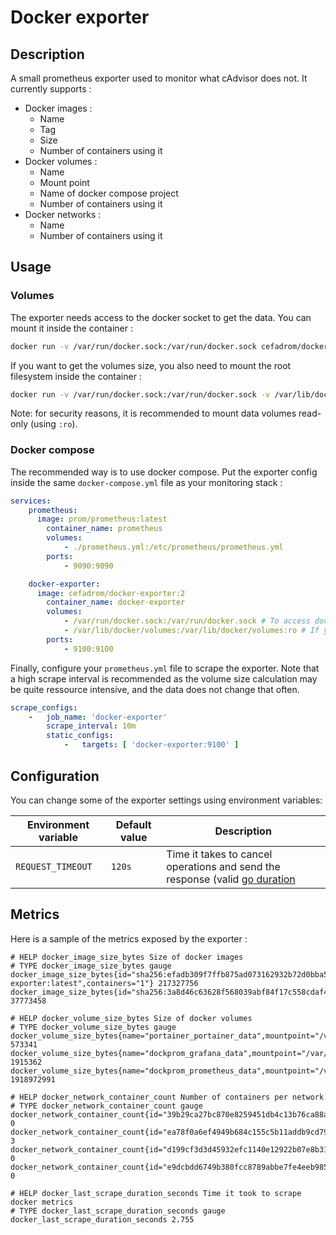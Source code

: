 # Docker exporter

## Description

A small prometheus exporter used to monitor what cAdvisor does not. It currently supports :

- Docker images :
    - Name
    - Tag
    - Size
    - Number of containers using it
- Docker volumes :
    - Name
    - Mount point
    - Name of docker compose project
    - Number of containers using it
- Docker networks :
    - Name
    - Number of containers using it

## Usage

### Volumes

The exporter needs access to the docker socket to get the data. You can mount it inside the container :

```bash
docker run -v /var/run/docker.sock:/var/run/docker.sock cefadrom/docker-exporter:2
```

If you want to get the volumes size, you also need to mount the root filesystem inside the container :

```bash
docker run -v /var/run/docker.sock:/var/run/docker.sock -v /var/lib/docker/volumes:/var/lib/docker/volumes:ro cefadrom/docker-exporter:2
```

Note: for security reasons, it is recommended to mount data volumes read-only (using `:ro`).

### Docker compose

The recommended way is to use docker compose. Put the exporter config inside the same `docker-compose.yml` file as your
monitoring stack :

```yaml
services:
    prometheus:
      image: prom/prometheus:latest
        container_name: prometheus
        volumes:
            - ./prometheus.yml:/etc/prometheus/prometheus.yml
        ports:
            - 9090:9090

    docker-exporter:
      image: cefadrom/docker-exporter:2
        container_name: docker-exporter
        volumes:
            - /var/run/docker.sock:/var/run/docker.sock # To access docker API
            - /var/lib/docker/volumes:/var/lib/docker/volumes:ro # If you want to get volumes size
        ports:
            - 9100:9100
```

Finally, configure your `prometheus.yml` file to scrape the exporter. Note that a high scrape interval is recommended as
the volume size calculation may be quite ressource intensive, and the data does not change that often.

```yaml
scrape_configs:
    -   job_name: 'docker-exporter'
        scrape_interval: 10m
        static_configs:
            -   targets: [ 'docker-exporter:9100' ]
```

## Configuration

You can change some of the exporter settings using environment variables:

| Environment variable | Default value | Description                                                                                                          |
|----------------------|---------------|----------------------------------------------------------------------------------------------------------------------|
| `REQUEST_TIMEOUT`    | `120s`        | Time it takes to cancel operations and send the response (valid [go duration](https://pkg.go.dev/time#ParseDuration) |

## Metrics

Here is a sample of the metrics exposed by the exporter :

```text
# HELP docker_image_size_bytes Size of docker images
# TYPE docker_image_size_bytes gauge
docker_image_size_bytes{id="sha256:efadb309f7ffb875ad073162932b72d0bba5f8da71de54c36055fb843ef31be5",tag="cefadrom/docker-exporter:latest",containers="1"} 217327756
docker_image_size_bytes{id="sha256:3a8d46c63628f568039abf84f17c558cdaf4912d0c54a904e105f93f37f25775",tag="redis:alpine",containers="2"} 37773458

# HELP docker_volume_size_bytes Size of docker volumes
# TYPE docker_volume_size_bytes gauge
docker_volume_size_bytes{name="portainer_portainer_data",mountpoint="/var/lib/docker/volumes/portainer_portainer_data/_data",compose_project="portainer",containers="1"} 573341
docker_volume_size_bytes{name="dockprom_grafana_data",mountpoint="/var/lib/docker/volumes/dockprom_grafana_data/_data",compose_project="dockprom",containers="1"} 1915362
docker_volume_size_bytes{name="dockprom_prometheus_data",mountpoint="/var/lib/docker/volumes/dockprom_prometheus_data/_data",compose_project="dockprom",containers="1"} 1918972991

# HELP docker_network_container_count Number of containers per network
# TYPE docker_network_container_count gauge
docker_network_container_count{id="39b29ca27bc870e8259451db4c13b76ca88a0d211d3fe102eb5689938f094355",name="host",compose_project=""} 0
docker_network_container_count{id="ea78f0a6ef4949b684c155c5b11addb9cd79b7e2c0f7d43791c699373c5ca921",name="proxy",compose_project=""} 3
docker_network_container_count{id="d199cf3d3d45932efc1140e12922b07e8b31ba2715c1f686d44eff19ad7b69c7",name="bridge",compose_project=""} 0
docker_network_container_count{id="e9dcbdd6749b380fcc8789abbe7fe4eeb985110287d6ad4ef71026640688a914",name="none",compose_project=""} 0

# HELP docker_last_scrape_duration_seconds Time it took to scrape docker metrics
# TYPE docker_last_scrape_duration_seconds gauge
docker_last_scrape_duration_seconds 2.755
```
